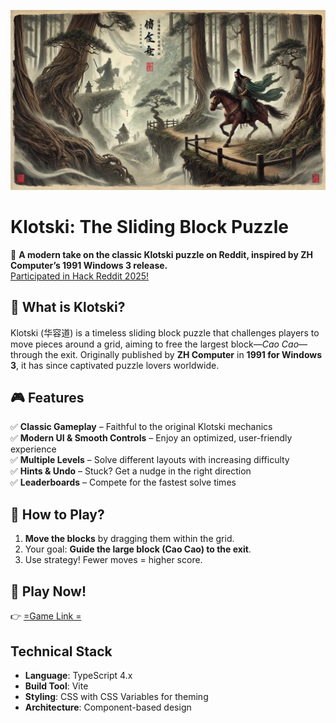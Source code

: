 ![Caocao](assets/CaocaoFailed.webp)

# Klotski: The Sliding Block Puzzle  

🚀 **A modern take on the classic Klotski puzzle on Reddit, inspired by ZH Computer’s 1991 Windows 3 release.**  
  [Participated in Hack Reddit 2025!](https://devpost.com/software/reddit-klotski-puzzle)


## **🧩 What is Klotski?**  
Klotski (华容道) is a timeless sliding block puzzle that challenges players to move pieces around a grid, aiming to free the largest block—*Cao Cao*—through the exit. Originally published by **ZH Computer** in **1991 for Windows 3**, it has since captivated puzzle lovers worldwide.  

## **🎮 Features**  
✅ **Classic Gameplay** – Faithful to the original Klotski mechanics  
✅ **Modern UI & Smooth Controls** – Enjoy an optimized, user-friendly experience  
✅ **Multiple Levels** – Solve different layouts with increasing difficulty  
✅ **Hints & Undo** – Stuck? Get a nudge in the right direction  
✅ **Leaderboards** – Compete for the fastest solve times  

## **🚀 How to Play?**  
1. **Move the blocks** by dragging them within the grid.  
2. Your goal: **Guide the large block (Cao Cao) to the exit**.  
3. Use strategy! Fewer moves = higher score.  

## **🔗 Play Now!**  

👉 [=Game Link =](https://www.reddit.com/r/ChinesePuzzle/
)


## Technical Stack

- **Language**: TypeScript 4.x
- **Build Tool**: Vite
- **Styling**: CSS with CSS Variables for theming
- **Architecture**: Component-based design

